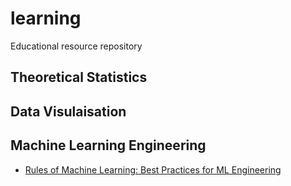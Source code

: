 # learning
Educational resource repository

## Theoretical Statistics

## Data Visulaisation

## Machine Learning Engineering

- [Rules of Machine Learning: Best Practices for ML Engineering](http://martin.zinkevich.org/rules_of_ml/rules_of_ml.pdf)

## 
